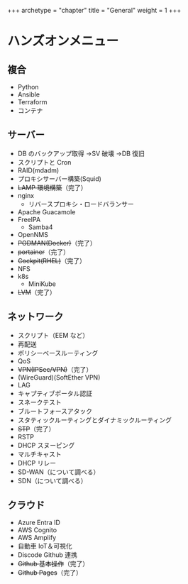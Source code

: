 +++
archetype = "chapter"
title = "General"
weight = 1
+++

# ハンズオンメニュー

## 複合

- Python
- Ansible
- Terraform
- コンテナ

## サーバー

- DB のバックアップ取得 →SV 破壊 →DB 復旧
- スクリプトと Cron
- RAID(mdadm)
- プロキシサーバー構築(Squid)
- ~~LAMP 環境構築~~（完了）
- nginx
  - リバースプロキシ・ロードバランサー
- Apache Guacamole
- FreeIPA
  - Samba4
- OpenNMS
- ~~PODMAN(Docker)~~（完了）
- ~~portainer~~（完了）
- ~~Cockpit(RHEL)~~（完了）
- NFS
- k8s
  - MiniKube
- ~~LVM~~（完了）

## ネットワーク

- スクリプト（EEM など）
- 再配送
- ポリシーベースルーティング
- QoS
- ~~VPN(IPSec/VPN)~~（完了）
- (WireGuard)(SoftEther VPN)
- LAG
- キャプティブポータル認証
- スネークテスト
- ブルートフォースアタック
- スタティックルーティングとダイナミックルーティング
- ~~STP~~（完了）
- RSTP
- DHCP スヌーピング
- マルチキャスト
- DHCP リレー
- SD-WAN（について調べる）
- SDN（について調べる）

## クラウド

- Azure Entra ID
- AWS Cognito
- AWS Amplify
- 自動車 IoT＆可視化
- Discode Github 連携
- ~~Github 基本操作~~（完了）
- ~~Github Pages~~（完了）
